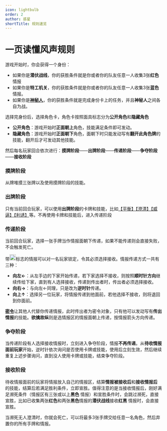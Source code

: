 ```yaml
---
icon: lightbulb
order: 2
author: 惑星
shortTitle: 规则速览
---
```


# 一页读懂风声规则

游戏开始时，你会获得一个身份：

- 如果你是**潜伏战线**，你的获胜条件就是你或者你的队友任意一人收集3张**红色**情报
- 如果你是**特工机关**，你的获胜条件就是你或者你的队友任意一人收集3张**蓝色**情报。
- 如果你是[**神秘人**](../welcome/welcome.md#关于身份)，你的获胜条件就是完成身份卡上的任务，并且**神秘人**之间各自为战。

选择完身份后，选择角色卡，角色卡按照面具标志分为**公开角色**和**隐藏角色**

- **公开角色**：游戏开始时**正面朝上**角色，技能满足条件即可发动。
- **隐藏角色**：游戏开始时**正面朝下**角色，面朝下时只能发动写有**翻开此角色牌**的技能，翻开后才可发动其他技能。

然后每名玩家回合依次进行：**摸牌阶段**——**出牌阶段**——**传递阶段**——**争夺阶段**——**接收阶段**

### **摸牌阶段**

从牌堆摸三张牌以及使用摸牌阶段的技能。

### **出牌阶段**

只有当前回合玩家，可以使用**出牌阶段**的卡牌和技能，比如[【平衡】](../welcome/welcome.md#卡牌效果)[【澄清】](../welcome/welcome.md#卡牌效果)[【威逼】](../welcome/welcome.md#卡牌效果)[【利诱】](../welcome/welcome.md#卡牌效果)等。不再使用卡牌和技能后，进入传递阶段

### **传递阶段**

当前回合玩家，选择一张手牌当作情报面朝下传递，如果不能传递则会直接失败，不会触发死亡。

带<img src="/images/lock.png" width="20" height="20" alt="锁定">标志的情报可以对一名玩家锁定，令其必须选择接收。情报传递方式一共有三种：

- **向左&larr;**：从左手边的下家开始传递，若下家选择不接收，则按照**顺时针方向**继续传给下家，直到有人选择接收，传递到传出者时，传出者必须选择接收。
- **向右&rarr;**：与向左&larr;同理，只是改为**逆时针**传递。
- **向上&uarr;**：选择另一位玩家，将情报传递到他面前，若他选择不接收，则将退回到你面前。

[**密令**](../welcome/welcome.md#卡牌效果)让其他人代替你传递情报，此时传出者为密令对象，只有他可以发动写有**传出情报**的技能。**欲擒故纵**则是选情报区的情报面朝上传递，按情报箭头方向传递。

### **争夺阶段**

当传递阶段有人选择接收情报时，立刻进入争夺阶段，情报**不再传递**。从**待收情报面前玩家**开始，逆时针依次询问是否使用卡牌或技能，使用后立刻生效，然后继续重复上述步骤询问，直到没人使用卡牌或技能，结束争夺阶段。

### **接收阶段**

待收情报面前的玩家将情报放入自己的情报区，结算**情报被接收后**和**接收情报后**
的技能，结算后若满足胜利条件，立即宣胜。值得注意的是当接收情报后，刚好满足濒死条件（情报区有三张或以上**黑色**
情报）和宣胜条件时，会跳过濒死，直接宣胜，比如已收集两张**红色**和两张**黑色**情报的**潜伏战线**接收**红**&zwnj;**黑**
情报时，会直接宣胜。

当濒死无人澄清时，你就会死亡，可以将最多3张手牌交给任意一名角色，然后弃置你的所有手牌和情报。